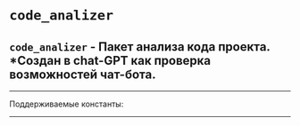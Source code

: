 # `code_analizer`

`code_analizer` - Пакет анализа кода проекта. *Создан в chat-GPT как проверка возможностей чат-бота.
---
---
Поддерживаемые константы:

    

---